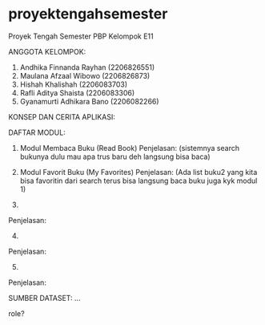# proyektengahsemester
Proyek Tengah Semester PBP Kelompok E11

ANGGOTA KELOMPOK:
1. Andhika Finnanda Rayhan (2206826551)
2. Maulana Afzaal Wibowo (2206826873)
3. Hishah Khalishah (2206083703)
4. Rafli Aditya Shaista (2206083306)
5. Gyanamurti Adhikara Bano (2206082266)

KONSEP DAN CERITA APLIKASI:




DAFTAR MODUL:

1. Modul Membaca Buku (Read Book)
Penjelasan: (sistemnya search bukunya dulu mau apa trus baru deh langsung bisa baca)

2. Modul Favorit Buku (My Favorites)
Penjelasan: (Ada list buku2 yang kita bisa favoritin dari search terus bisa langsung baca buku juga kyk modul 1)

3. 
Penjelasan:

4.
Penjelasan:

5.
Penjelasan:


SUMBER DATASET:
...


role?
